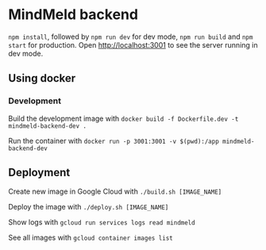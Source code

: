 # MindMeld backend

`npm install`, followed by `npm run dev` for dev mode, `npm run build` and `npm start` for production. Open [http://localhost:3001](http://localhost:3001) to see the server running in dev mode.

## Using docker

### Development

Build the development image with `docker build -f Dockerfile.dev -t mindmeld-backend-dev .`

Run the container with `docker run -p 3001:3001 -v $(pwd):/app mindmeld-backend-dev`

## Deployment

Create new image in Google Cloud with `./build.sh [IMAGE_NAME]`

Deploy the image with `./deploy.sh [IMAGE_NAME]`

Show logs with `gcloud run services logs read mindmeld`

See all images with `gcloud container images list`